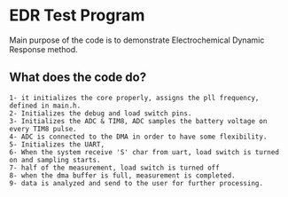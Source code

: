 

# EDR Test Program

Main purpose of the code is to demonstrate Electrochemical Dynamic Response method. 

## What does the code do?

	1- it initializes the core properly, assigns the pll frequency, defined in main.h.
	2- Initializes the debug and load switch pins. 
	3- Initializes the ADC & TIM8, ADC samples the battery voltage on every TIM8 pulse.
	4- ADC is connected to the DMA in order to have some flexibility.
	5- Initializes the UART,
	6- When the system receive 'S' char from uart, load switch is turned on and sampling starts.
	7- half of the measurement, load switch is turned off
	8- when the dma buffer is full, measurement is completed.
	9- data is analyzed and send to the user for further processing.

